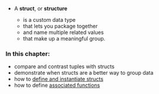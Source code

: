 * A **struct**, or **structure**

  - is a custom data type
  - that lets you package together
  - and name multiple related values 
  - that make up a meaningful group. 

### In this chapter:
* compare and contrast tuples with structs
* demonstrate when structs are a better way to group data
* how to [define and instantiate structs](./1_defining_and_instanciating_structs.md)
* how to define [associated functions](./3_method_syntax.md)
